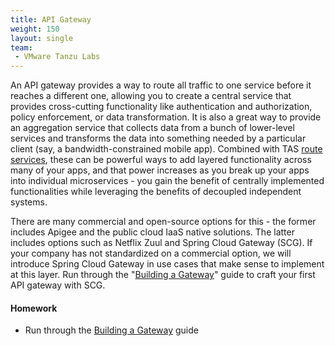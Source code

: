 ```yaml
---
title: API Gateway
weight: 150
layout: single
team:
 - VMware Tanzu Labs
---
```


An API gateway provides a way to route all traffic to one service before it reaches a different one, allowing you to create a central service that provides cross-cutting functionality like authentication and authorization, policy enforcement, or data transformation. It is also a great way to provide an aggregation service that collects data from a bunch of lower-level services and transforms the data into something needed by a particular client (say, a bandwidth-constrained mobile app). Combined with TAS [route services](https://docs.pivotal.io/application-service/2-11/services/route-services.html), these can be powerful ways to add layered functionality across many of your apps, and that power increases as you break up your apps into individual microservices - you gain the benefit of centrally implemented functionalities while leveraging the benefits of decoupled independent systems.

There are many commercial and open-source options for this - the former includes Apigee and the public cloud IaaS native solutions. The latter includes options such as Netflix Zuul and Spring Cloud Gateway (SCG). If your company has not standardized on a commercial option, we will introduce Spring Cloud Gateway in use cases that make sense to implement at this layer. Run through the "[Building a Gateway](https://spring.io/guides/gs/gateway/)" guide to craft your first API gateway with SCG.


#### Homework

- Run through the [Building a Gateway](https://spring.io/guides/gs/gateway/) guide
